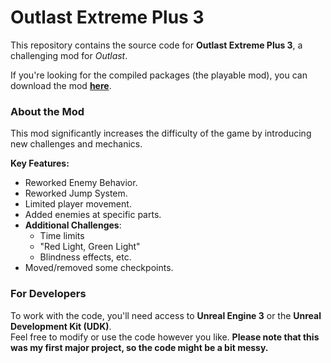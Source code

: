 # Outlast Extreme Plus 3
This repository contains the source code for **Outlast Extreme Plus 3**, a challenging mod for *Outlast*.

If you're looking for the compiled packages (the playable mod), you can download the mod **[here](https://www.dropbox.com/scl/fo/krty9dbelczayc9wm6jzd/AIkiijclvu3sqY5Jtn28Lfg?rlkey=dc2kul3zkpxaqtuqm6mdg60w6&st=s4bra2n4)**.

### About the Mod
This mod significantly increases the difficulty of the game by introducing new challenges and mechanics.

**Key Features:**
- Reworked Enemy Behavior.
- Reworked Jump System.
- Limited player movement.
- Added enemies at specific parts.
- **Additional Challenges**: 
  - Time limits
  - "Red Light, Green Light"
  - Blindness effects, etc.
- Moved/removed some checkpoints.

### For Developers
To work with the code, you'll need access to **Unreal Engine 3** or the **Unreal Development Kit (UDK)**.  
Feel free to modify or use the code however you like.
**Please note that this was my first major project, so the code might be a bit messy.**